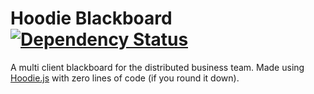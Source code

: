 Hoodie Blackboard [![Dependency Status](https://david-dm.org/alanshaw/hoodie-blackboard.png)](https://david-dm.org/alanshaw/hoodie-blackboard)
===
A multi client blackboard for the distributed business team. Made using [Hoodie.js](http://hood.ie/) with zero lines of code (if you round it down).